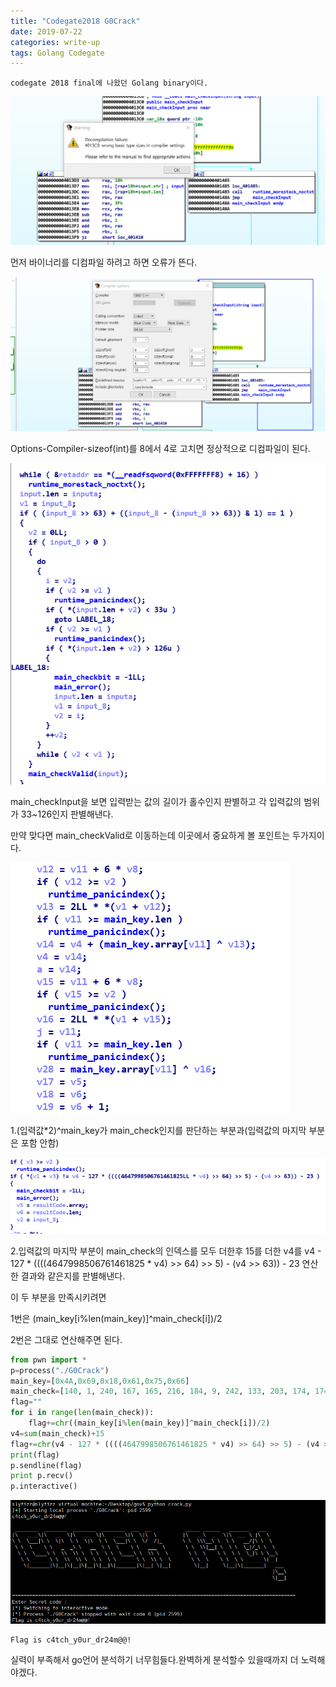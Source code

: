 ```yaml
---
title: "Codegate2018 G0Crack"
date: 2019-07-22
categories: write-up
tags: Golang Codegate
---
```


```
codegate 2018 final에 나왔던 Golang binary이다.
```


![error](https://raw.githubusercontent.com/slyfizz3/slyfizz3.github.io/master/image/G0Crack/error.png)

먼저 바이너리를 디컴파일 하려고 하면 오류가 뜬다.

![compiler](https://raw.githubusercontent.com/slyfizz3/slyfizz3.github.io/master/image/G0Crack/compiler.png)


Options-Compiler-sizeof(int)를 8에서 4로 고치면 정상적으로 디컴파일이 된다.


![input](https://raw.githubusercontent.com/slyfizz3/slyfizz3.github.io/master/image/G0Crack/input.png)

main_checkInput을 보면 입력받는 값의 길이가 홀수인지 판별하고 각 입력값의 범위가 33~126인지 판별해낸다.

만약 맞다면 main_checkValid로 이동하는데 이곳에서 중요하게 볼 포인트는 두가지이다.

![point1](https://raw.githubusercontent.com/slyfizz3/slyfizz3.github.io/master/image/G0Crack/poin1.png)

1.(입력값*2)^main_key가 main_check인지를 판단하는 부분과(입력값의 마지막 부분은 포함 안함)

![point2](https://raw.githubusercontent.com/slyfizz3/slyfizz3.github.io/master/image/G0Crack/point2.png)

2.입력값의 마지막 부분이 main_check의 인덱스를 모두 더한후 15를 더한 v4를 
v4 - 127 * ((((4647998506761461825 * v4) >> 64) >> 5) - (v4 >> 63)) - 23
연산한 결과와 같은지를 판별해낸다.

이 두 부분을 만족시키려면

1번은 (main_key[i%len(main_key)]^main_check[i])/2

2번은 그대로 연산해주면 된다.

```python
from pwn import *
p=process("./G0Crack")
main_key=[0x4A,0x69,0x18,0x61,0x75,0x66]
main_check=[140, 1, 240, 167, 165, 216, 184, 9, 242, 133, 203, 174, 174, 13, 112, 187, 245, 230]
flag=""
for i in range(len(main_check)):
	flag+=chr((main_key[i%len(main_key)]^main_check[i])/2)
v4=sum(main_check)+15
flag+=chr(v4 - 127 * ((((4647998506761461825 * v4) >> 64) >> 5) - (v4 >> 63)) - 23 )
print(flag)
p.sendline(flag)
print p.recv()
p.interactive()
```

![result](https://raw.githubusercontent.com/slyfizz3/slyfizz3.github.io/master/image/G0Crack/result.png)

```
Flag is c4tch_y0ur_dr24m@@!
```

실력이 부족해서 go언어 분석하기 너무힘들다.완벽하게 분석할수 있을때까지 더 노력해야겠다.
